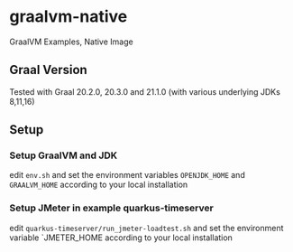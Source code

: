 # graalvm-native
GraalVM Examples, Native Image

## Graal Version
Tested with Graal 20.2.0, 20.3.0 and 21.1.0 (with various underlying JDKs 8,11,16)

## Setup
### Setup GraalVM and JDK
edit `env.sh` and set the environment variables `OPENJDK_HOME` and `GRAALVM_HOME` according to your local installation

### Setup JMeter in example quarkus-timeserver
edit `quarkus-timeserver/run_jmeter-loadtest.sh` and set the environment variable `JMETER_HOME according to your local installation

